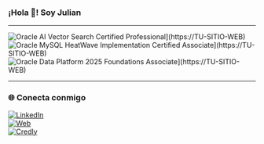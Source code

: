 ### ¡Hola 👋! Soy Julian  

---

<!-- Badges de Certificaciones -->
![Oracle AI Vector Search Certified Professional](https://img.shields.io/badge/Oracle%20AI%20Vector%20Search-Certified%20Professional-red?style=for-the-badge&logo=oracle)](https://TU-SITIO-WEB)  
![Oracle MySQL HeatWave Implementation Certified Associate](https://img.shields.io/badge/Oracle%20MySQL%20HeatWave-Implementation%20Certified%20Associate-blue?style=for-the-badge&logo=mysql)](https://TU-SITIO-WEB)  
![Oracle Data Platform 2025 Foundations Associate](https://img.shields.io/badge/Oracle%20Data%20Platform-2025%20Foundations%20Associate%20(1Z0--1195--25)-orange?style=for-the-badge&logo=oracle)](https://TU-SITIO-WEB)  

---

### 🌐 Conecta conmigo  

[![LinkedIn](https://img.shields.io/badge/LinkedIn-Julian-blue?style=for-the-badge&logo=linkedin)](https://www.linkedin.com/in/TU-USUARIO)  
[![Web](https://img.shields.io/badge/Web-juliandev.com-black?style=for-the-badge&logo=google-chrome)](https://TU-SITIO-WEB)  
[![Credly](https://img.shields.io/badge/Credly-Certificaciones-orange?style=for-the-badge&logo=credly)](https://www.credly.com/users/TU-USUARIO)
